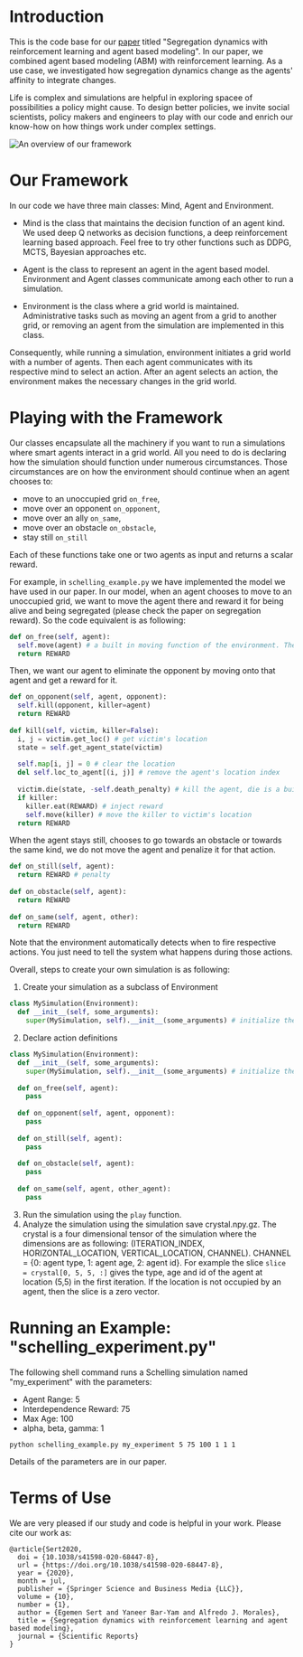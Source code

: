 # Introduction

This is the code base for our [paper](https://www.nature.com/articles/s41598-020-68447-8) 
titled "Segregation dynamics with reinforcement learning and agent based modeling". 
In our paper, we combined agent based modeling (ABM) with reinforcement learning. As a use case, we investigated how segregation dynamics change as the agents' affinity
to integrate changes. 

Life is complex and simulations are helpful in exploring spacee of possibilities a policy might cause. To design better policies, 
we invite social scientists, policy makers and engineers to play with our code and enrich our know-how on how things work under
complex settings.

![An overview of our framework](https://media.springernature.com/full/springer-static/image/art%3A10.1038%2Fs41598-020-68447-8/MediaObjects/41598_2020_68447_Fig1_HTML.png)

# Our Framework

In our code we have three main classes: Mind, Agent and Environment. 
- Mind is the class that maintains the decision function of an agent kind. We used deep Q networks as decision functions, 
  a deep reinforcement learning based approach. Feel free to try other functions such as DDPG, 
  MCTS, Bayesian approaches etc.
  
- Agent is the class to represent an agent in the agent based model. Environment and Agent classes
  communicate among each other to run a simulation.
  
- Environment is the class where a grid world is maintained. Administrative tasks such as moving an agent from 
  a grid to another grid, or removing an agent from the simulation are implemented in this class.
  
Consequently, while running a simulation, environment initiates a grid world with a number of agents. Then each agent communicates with
its respective mind to select an action. After an agent selects an action, the environment makes the necessary changes in the grid world.

# Playing with the Framework

Our classes encapsulate all the machinery if you want to run a simulations where smart agents interact in a grid world. All you need to do is
declaring how the simulation should function under numerous circumstances. Those circumstances are on how the environment should continue when
an agent chooses to:
- move to an unoccupied grid `on_free`,  
- move over an opponent `on_opponent`, 
- move over an ally `on_same`,
- move over an obstacle `on_obstacle`,
- stay still `on_still`

Each of these functions take one or two agents as input and returns a scalar reward.

For example, in `schelling_example.py` we have implemented the model we have used in our paper. 
In our model, when an agent chooses to move to an unoccupied grid, we want to move the agent there and reward it for 
being alive and being segregated (please check the paper on segregation reward). So the code equivalent is as following:
```python
def on_free(self, agent):
  self.move(agent) # a built in moving function of the environment. The environment moves the agent to a location based on the agent's decision.
  return REWARD
```

Then, we want our agent to eliminate the opponent by moving onto that agent and get a reward for it.
```python
def on_opponent(self, agent, opponent):
  self.kill(opponent, killer=agent)
  return REWARD
  
def kill(self, victim, killer=False):
  i, j = victim.get_loc() # get victim's location
  state = self.get_agent_state(victim)
        
  self.map[i, j] = 0 # clear the location
  del self.loc_to_agent[(i, j)] # remove the agent's location index
        
  victim.die(state, -self.death_penalty) # kill the agent, die is a built-in method of the Agent class
  if killer:
    killer.eat(REWARD) # inject reward
    self.move(killer) # move the killer to victim's location
  return REWARD
```

When the agent stays still, chooses to go towards an obstacle or towards the same kind, we do not move the agent and penalize
it for that action.
```python
def on_still(self, agent):
  return REWARD # penalty
  
def on_obstacle(self, agent):
  return REWARD
  
def on_same(self, agent, other):
  return REWARD
```

Note that the environment automatically detects when to fire respective actions. You just need to tell the system what happens during those actions.

Overall, steps to create your own simulation is as following:
1. Create your simulation as a subclass of Environment
```python
class MySimulation(Environment):
  def __init__(self, some_arguments):
    super(MySimulation, self).__init__(some_arguments) # initialize the parent class
  ```
2. Declare action definitions
```python
class MySimulation(Environment):
  def __init__(self, some_arguments):
    super(MySimulation, self).__init__(some_arguments) # initialize the parent class
    
  def on_free(self, agent):
    pass
    
  def on_opponent(self, agent, opponent):
    pass
    
  def on_still(self, agent):
    pass
    
  def on_obstacle(self, agent):
    pass
   
  def on_same(self, agent, other_agent):
    pass
  ```
3. Run the simulation using the ```play``` function.
4. Analyze the simulation using the simulation save crystal.npy.gz. The crystal is a four dimensional tensor of the simulation where the
dimensions are as following: (ITERATION_INDEX, HORIZONTAL_LOCATION, VERTICAL_LOCATION, CHANNEL). CHANNEL = {0: agent type, 1: agent age, 2: agent id}. For example the slice
```slice = crystal[0, 5, 5, :]``` gives the type, age and id of the agent at location (5,5) in the first iteration. If the location is not
occupied by an agent, then the slice is a zero vector.

# Running an Example: "schelling_experiment.py"
The following shell command runs a Schelling simulation named "my_experiment" with the parameters:
- Agent Range: 5
- Interdependence Reward: 75
- Max Age: 100
- alpha, beta, gamma: 1 

```python schelling_example.py my_experiment 5 75 100 1 1 1```

Details of the parameters are in our paper.

# Terms of Use

We are very pleased if our study and code is helpful in your work. Please cite our work as:
```
@article{Sert2020,
  doi = {10.1038/s41598-020-68447-8},
  url = {https://doi.org/10.1038/s41598-020-68447-8},
  year = {2020},
  month = jul,
  publisher = {Springer Science and Business Media {LLC}},
  volume = {10},
  number = {1},
  author = {Egemen Sert and Yaneer Bar-Yam and Alfredo J. Morales},
  title = {Segregation dynamics with reinforcement learning and agent based modeling},
  journal = {Scientific Reports}
}
```
